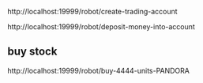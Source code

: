 http://localhost:19999/robot/create-trading-account

http://localhost:19999/robot/deposit-money-into-account

## buy stock

http://localhost:19999/robot/buy-4444-units-PANDORA